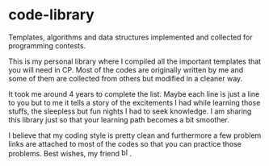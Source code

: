 # code-library
Templates, algorithms and data structures implemented and collected for programming contests.

This is my personal library where I compiled all the important templates that you will need in CP. Most of the codes are originally written by me and some of them are collected from others but modified in a cleaner way. 

It took me around 4 years to complete the list. Maybe each line is just a line to you but to me it tells a story of the excitements I had while learning those stuffs, the sleepless but fun nights I had to seek knowledge. I am sharing this library just so that your learning path becomes a bit smoother.

I believe that my coding style is pretty clean and furthermore a few problem links are attached to most of the codes so that you can practice those problems. Best wishes, my friend <a href="https://emoji.gg/emoji/8771_blobheart"><img src="https://emoji.gg/assets/emoji/8771_blobheart.png" width="16px" height="16px" alt="blobheart"></a>.
